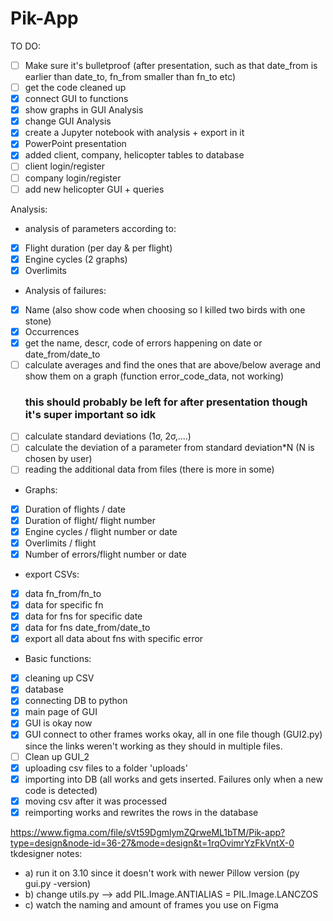 <h1>Pik-App</h1>

TO DO:
- [ ]	Make sure it's bulletproof (after presentation, such as that date_from is earlier than date_to, fn_from smaller than fn_to etc)
- [ ]	get the code cleaned up
- [x]	connect GUI to functions
- [x]	show graphs in GUI Analysis
- [x]	change GUI Analysis
- [x]	create a Jupyter notebook with analysis + export in it
- [x]	PowerPoint presentation
- [x]	added client, company, helicopter tables to database
- [ ]	client login/register
- [ ]	company login/register
- [ ]	add new helicopter GUI + queries

Analysis: 
- analysis of parameters according to:
- [x]	Flight duration (per day & per flight)
- [x]	Engine cycles (2 graphs)
- [x]	Overlimits
-	Analysis of failures:
- [x]	Name (also show code when choosing so I killed two birds with one stone)
- [x]	Occurrences
- [x]	get the name, descr, code of errors happening on date or date_from/date_to
- [ ]	calculate averages and find the ones that are above/below average and show them on a graph (function error_code_data, not working)<h3>this should probably be left for after presentation though it's super important so idk</h3>
- [ ] calculate standard deviations (1σ, 2σ,....)
- [ ] calculate the deviation of a parameter from standard deviation*N (N is chosen by user)
- [ ] reading the additional data from files (there is more in some)
-	Graphs:
- [x]	Duration of flights / date
- [x]	Duration of flight/ flight number
- [x]	Engine cycles / flight number or date
- [x]	Overlimits / flight
- [x]	Number of errors/flight number or date
-	export CSVs:
- [x]	data fn_from/fn_to
- [x]	data for specific fn
- [x]	data for fns for specific date
- [x]	data for fns date_from/date_to
- [x]	export all data about fns with specific error
-	Basic functions:
- [x] cleaning up CSV 
- [x] database 
- [x] connecting DB to python 
- [x] main page of GUI 
- [x] GUI is okay now 
- [x] GUI connect to other frames works okay, all in one file though (GUI2.py) since the links weren't working as they should in multiple files.
- [ ] Clean up GUI_2
- [x] uploading csv files to a folder 'uploads' 
- [x] importing into DB (all works and gets inserted. Failures only when a new code is detected)
- [x] moving csv after it was processed
- [x] reimporting works and rewrites the rows in the database

https://www.figma.com/file/sVt59DgmlymZQrweML1bTM/Pik-app?type=design&node-id=36-27&mode=design&t=1rqOvimrYzFkVntX-0 tkdesigner notes:

- a) run it on 3.10 since it doesn't work with newer Pillow version (py gui.py -version) 
- b) change utils.py --> add PIL.Image.ANTIALIAS = PIL.Image.LANCZOS 
- c) watch the naming and amount of frames you use on Figma


